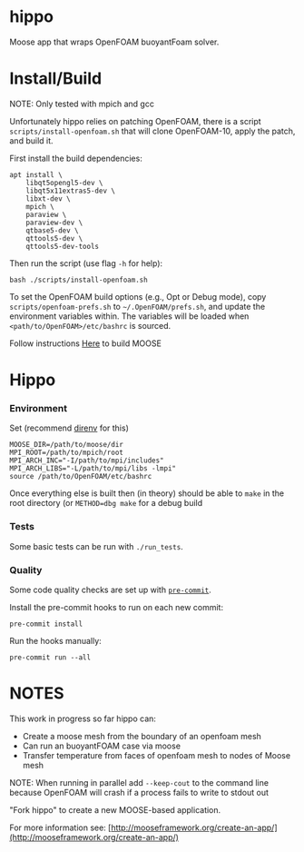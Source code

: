 hippo
=====

Moose app that wraps OpenFOAM buoyantFoam solver.

# Install/Build

NOTE: Only tested with mpich and gcc

Unfortunately hippo relies on patching OpenFOAM,
there is a script `scripts/install-openfoam.sh` that will clone
OpenFOAM-10, apply the patch, and build it.

First install the build dependencies:

```console
apt install \
    libqt5opengl5-dev \
    libqt5x11extras5-dev \
    libxt-dev \
    mpich \
    paraview \
    paraview-dev \
    qtbase5-dev \
    qttools5-dev \
    qttools5-dev-tools
```

Then run the script (use flag `-h` for help):

```console
bash ./scripts/install-openfoam.sh
```

To set the OpenFOAM build options (e.g., Opt or Debug mode),
copy `scripts/openfoam-prefs.sh` to `~/.OpenFOAM/prefs.sh`,
and update the environment variables within.
The variables will be loaded when `<path/to/OpenFOAM>/etc/bashrc` is sourced.


Follow instructions [Here](https://mooseframework.inl.gov/getting_started/installation/gcc_install_moose.html) to build MOOSE

# Hippo

### Environment

Set (recommend [direnv](https://direnv.net/) for this)

```
MOOSE_DIR=/path/to/moose/dir
MPI_ROOT=/path/to/mpich/root
MPI_ARCH_INC="-I/path/to/mpi/includes"
MPI_ARCH_LIBS="-L/path/to/mpi/libs -lmpi"
source /path/to/OpenFOAM/etc/bashrc
```

Once everything else is built then (in theory) should be able to `make` in the root directory (or `METHOD=dbg make` for a debug build

### Tests

Some basic tests can be run with `./run_tests`.

### Quality

Some code quality checks are set up with
[`pre-commit`](https://pre-commit.com/).

Install the pre-commit hooks to run on each new commit:

```console
pre-commit install
```

Run the hooks manually:

```console
pre-commit run --all
```

# NOTES

This work in progress so far hippo can:
 - Create a moose mesh from the boundary of an openfoam mesh
 - Can run an buoyantFOAM case via moose
 - Transfer temperature from faces of openfoam mesh to nodes of Moose mesh

NOTE: When running in parallel add `--keep-cout` to the command line because OpenFOAM will crash if
a process fails to write to stdout out

"Fork hippo" to create a new MOOSE-based application.

For more information see: [http://mooseframework.org/create-an-app/](http://mooseframework.org/create-an-app/)
